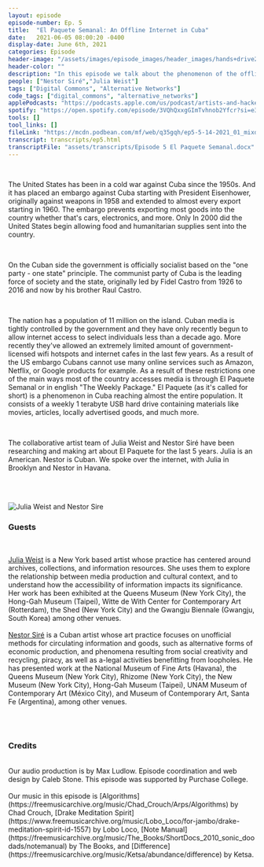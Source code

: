 ```yaml
---
layout: episode
episode-number: Ep. 5
title:  "El Paquete Semanal: An Offline Internet in Cuba"
date:   2021-06-05 08:00:20 -0400
display-date: June 6th, 2021
categories: Episode
header-image: "/assets/images/episode_images/header_images/hands+drive2.png"
header-color: ""
description: "In this episode we talk about the phenomenon of the offline internet in Cuba known as El Paquete Semanal or The Weekly Package. Our guests are Cuban artist Nestor Siré and American artist Julia Weist who research, intervene and make art about El Paquete."
people: ["Nestor Siré","Julia Weist"]
tags: ["Digital Commons", "Alternative Networks"]
code_tags: ["digital_commons", "alternative_networks"]
applePodcasts: "https://podcasts.apple.com/us/podcast/artists-and-hackers/id1536778522?i=1000524463559"
spotify: "https://open.spotify.com/episode/3VQhQxxgGImTvhnob2Yfcr?si=e37ce925398d4cab"
tools: []
tool_links: []
fileLink: "https://mcdn.podbean.com/mf/web/q35gqh/ep5-5-14-2021_01_mixdown.mp3"
transcript: transcripts/ep5.html
transcriptFile: "assets/transcripts/Episode 5 El Paquete Semanal.docx"
---
```


<br>

The United States has been in a cold war against Cuba since the 1950s. And it has placed an embargo against Cuba starting with President Eisenhower, originally against weapons in 1958 and extended to almost every export starting in 1960. The embargo prevents exporting most goods into the country whether that's cars, electronics, and more. Only In 2000 did the United States begin allowing food and humanitarian supplies sent into the country.

<br>

On the Cuban side the government is officially socialist based on the "one party - one state" principle. The communist party of Cuba is the leading force of society and the state, originally led by Fidel Castro from 1926 to 2016 and now by his brother Raul Castro.

<br>

The nation has a population of 11 million on the island. Cuban media is tightly controlled by the government and they have only recently begun to allow internet access to select individuals less than a decade ago. More recently they've allowed an extremely limited amount of government-licensed wifi hotspots and internet cafes in the last few years. As a result of the US embargo Cubans cannot use many online services such as Amazon, Netflix, or Google products for example. As a result of these restrictions one of the main ways most of the country accesses media is through El Paquete Semanal or in english "The Weekly Package." El Paquete (as it's called for short) is a phenomenon in Cuba reaching almost the entire population. It consists of a weekly 1 terabyte USB hard drive containing materials like movies, articles, locally advertised goods, and much more.

<br>

The collaborative artist team of Julia Weist and Nestor Siré have been researching and making art about El Paquete for the last 5 years. Julia is an American. Nestor is Cuban. We spoke over the internet, with Julia in Brooklyn and Nestor in Havana.


<br><br>

![Julia Weist and Nestor Sire]({{site.baseurl}}/assets/images/JuliaWeistNestorSire.jpg)

### Guests

<br>

<a href="http://deaccession.org/" alt="Julia Weist" class="nameTag">Julia Weist</a> is a New York based artist whose practice has centered around archives, collections, and information resources. She uses them to explore the relationship between media production and cultural context, and to understand how the accessibility of information impacts its significance. Her work has been exhibited at the Queens Museum (New York City), the Hong-Gah Museum (Taipei), Witte de With Center for Contemporary Art (Rotterdam), the Shed (New York City) and the Gwangju Biennale (Gwangju, South Korea) among other venues.
<br><br>
<a href="http://www.nestorsire.com/" alt="Nestor Sire" class="nameTag">Nestor Siré</a> is a Cuban artist whose art practice focuses on unofficial methods for circulating information and goods, such as alternative forms of economic production, and phenomena resulting from social creativity and recycling, piracy, as well as a-legal activities benefitting from loopholes. He has presented work at the National Museum of Fine Arts (Havana), the Queens Museum (New York City), Rhizome (New York City), the New Museum (New York City), Hong-Gah Museum (Taipei), UNAM Museum of Contemporary Art (México City), and Museum of Contemporary Art, Santa Fe (Argentina), among other venues.
<br>

<br><br>
### Credits
<br>
Our audio production is by Max Ludlow. Episode coordination and web design by Caleb Stone. This episode was supported by Purchase College.
<br><br>
Our music in this episode is [Algorithms](https://freemusicarchive.org/music/Chad_Crouch/Arps/Algorithms) by Chad Crouch, [Drake Meditation Spirit](https://www.freemusicarchive.org/music/Lobo_Loco/for-jambo/drake-meditation-spirit-id-1557) by Lobo Loco, [Note Manual](https://freemusicarchive.org/music/The_Books/ShortDocs_2010_sonic_doodads/notemanual) by The Books, and [Difference](https://freemusicarchive.org/music/Ketsa/abundance/difference) by Ketsa.
